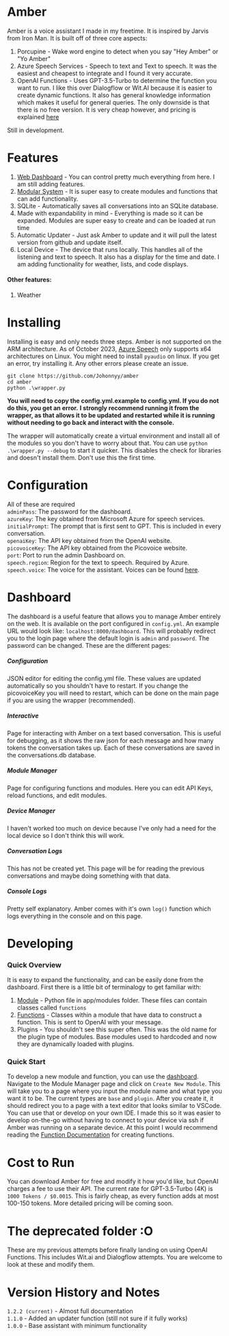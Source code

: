 # Amber
Amber is a voice assistant I made in my freetime. It is inspired by Jarvis from Iron Man. It is built off of three core aspects:
1. Porcupine - Wake word engine to detect when you say "Hey Amber" or "Yo Amber"
2. Azure Speech Services - Speech to text and Text to speech. It was the easiest and cheapest to integrate and I found it very accurate.
3. OpenAI Functions - Uses GPT-3.5-Turbo to determine the function you want to run. I like this over Dialogflow or Wit.AI because it is easier to create dynamic functions. It also has general knowledge information which makes it useful for general queries. The only downside is that there is no free version. It is very cheap however, and pricing is explained [here](#Cost)

Still in development.

# Features

1. [Web Dashboard](#Dashboard) - You can control pretty much everything from here. I am still adding features.
2. [Modular System](#Developing) - It is super easy to create modules and functions that can add functionality.
3. SQLite - Automatically saves all conversations into an SQLite database.
4. Made with expandability in mind - Everything is made so it can be expanded. Modules are super easy to create and can be loaded at run time
5. Automatic Updater - Just ask Amber to update and it will pull the latest version from github and update itself.
6. Local Device - The device that runs locally. This handles all of the listening and text to speech. It also has a display for the time and date. I am adding functionality for weather, lists, and code displays.

#### Other features:

1. Weather

# Installing
Installing is easy and only needs three steps. 
Amber is not supported on the ARM architecture. As of October 2023, [Azure Speech](https://learn.microsoft.com/en-us/azure/ai-services/speech-service/get-started-speech-to-text?tabs=linux%2Cterminal&pivots=programming-language-python#set-up-the-environment) only supports x64 architectures on Linux.
You might need to install `pyaudio` on linux. If you get an error, try installing it. Any other errors please create an issue.
```
git clone https://github.com/Johonnyy/amber
cd amber
python .\wrapper.py
```
**You will need to copy the config.yml.example to config.yml. If you do not do this, you get an error.**
**I strongly recommend running it from the wrapper, as that allows it to be updated and restarted while it is running without needing to go back and interact with the console.**

The wrapper will automatically create a virtual environment and install all of the modules so you don't have to worry about that.
You can use `python .\wrapper.py --debug` to start it quicker. This disables the check for libraries and doesn't install them. Don't use this the first time.

# Configuration
All of these are required  
`adminPass`: The password for the dashboard.  
`azureKey`: The key obtained from Microsoft Azure for speech services.  
`initialPrompt`: The prompt that is first sent to GPT. This is included in every conversation.  
`openaiKey`: The API key obtained from the OpenAI website.  
`picovoiceKey`: The API key obtained from the Picovoice website.  
`port`: Port to run the admin Dashboard on.  
`speech.region`: Region for the text to speech. Required by Azure.  
`speech.voice`: The voice for the assistant. Voices can be found [here](https://learn.microsoft.com/en-us/azure/ai-services/speech-service/language-support?tabs=tts#prebuilt-neural-voices).

# Dashboard
The dashboard is a useful feature that allows you to manage Amber entirely on the web. It is available on the port configured in `config.yml`. An example URL would look like: `localhost:8000/dashboard`. This will probably redirect you to the login page where the default login is `admin` and `password`. The password can be changed. These are the different pages:

##### Configuration
JSON editor for editing the config.yml file. These values are updated automatically so you shouldn't have to restart. If you change the picovoiceKey you will need to restart, which can be done on the main page if you are using the wrapper (recommended).

##### Interactive
Page for interacting with Amber on a text based conversation. This is useful for debugging, as it shows the raw json for each message and how many tokens the conversation takes up. Each of these conversations are saved in the conversations.db database.

##### Module Manager
Page for configuring functions and modules. Here you can edit API Keys, reload functions, and edit modules.

##### Device Manager
I haven't worked too much on device because I've only had a need for the local device so I don't think this will work.

##### Conversation Logs
This has not be created yet. This page will be for reading the previous conversations and maybe doing something with that data.

##### Console Logs
Pretty self explanatory. Amber comes with it's own `log()` function which logs everything in the console and on this page.

# Developing
### Quick Overview
It is easy to expand the functionality, and can be easily done from the dashboard. First there is a little bit of terminalogy to get familiar with:
1. [Module](https://github.com/Johonnyy/amber/blob/main/documentation/MODULES.md) - Python file in app/modules folder. These files can contain classes called `functions`
2. [Functions](https://github.com/Johonnyy/amber/blob/main/documentation/FUNCTIONS.md) - Classes within a module that have data to construct a function. This is sent to OpenAI with your message.
3. Plugins - You shouldn't see this super often. This was the old name for the plugin type of modules. Base modules used to hardcoded and now they are dynamically loaded with plugins.

### Quick Start
To develop a new module and function, you can use the [dashboard](#Dashboard). Navigate to the Module Manager page and click on `Create New Module`. This will take you to a page where you input the module name and what type you want it to be. The current types are `base` and `plugin`. After you create it, it should redirect you to a page with a text editor that looks similar to VSCode. You can use that or develop on your own IDE. I made this so it was easier to develop on-the-go without having to connect to your device via ssh if Amber was running on a separate device. At this point I would recommend reading the [Function Documentation](https://github.com/Johonnyy/amber/blob/main/documentation/FUNCTIONS.md) for creating functions.

# Cost to Run
You can download Amber for free and modify it how you'd like, but OpenAI charges a fee to use their API. The current rate for GPT-3.5-Turbo (4K) is `1000 Tokens / $0.0015`. This is fairly cheap, as every function adds at most 100-150 tokens. More detailed pricing will be coming soon.

# The deprecated folder :O
These are my previous attempts before finally landing on using OpenAI Functions. This includes Wit.ai and Dialogflow attempts. You are welcome to look at these and modify them.

# Version History and Notes
`1.2.2 (current)` - Almost full documentation  
`1.1.0` - Added an updater function (still not sure if it fully works)  
`1.0.0` - Base assistant with minimum functionality  